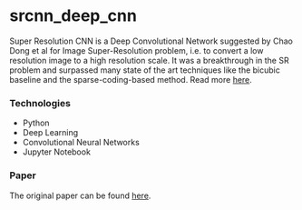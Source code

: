 # srcnn_deep_cnn

Super Resolution CNN is a Deep Convolutional Network suggested by Chao Dong et al for Image Super-Resolution problem, i.e. to convert a low resolution image to a high resolution scale. It was a breakthrough in the SR problem and surpassed many state of the art techniques like the bicubic baseline and the sparse-coding-based method. Read more [here](http://mmlab.ie.cuhk.edu.hk/projects/SRCNN.html).

### Technologies
* Python
* Deep Learning
* Convolutional Neural Networks
* Jupyter Notebook

### Paper
The original paper can be found [here](https://ieeexplore.ieee.org/document/7115171?arnumber=7115171 "Original Paper").
